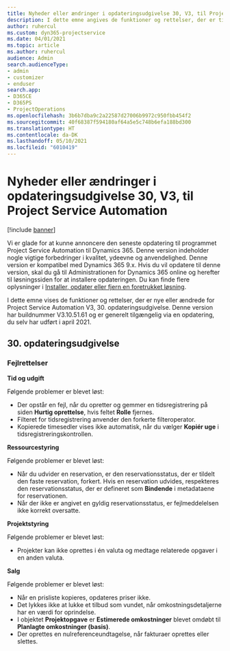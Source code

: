 ```yaml
---
title: Nyheder eller ændringer i opdateringsudgivelse 30, V3, til Project Service Automation
description: I dette emne angives de funktioner og rettelser, der er tilgængelige til Project Service Automation, opdateringsudgivelse 30, V3.
author: ruhercul
ms.custom: dyn365-projectservice
ms.date: 04/01/2021
ms.topic: article
ms.author: ruhercul
audience: Admin
search.audienceType:
- admin
- customizer
- enduser
search.app:
- D365CE
- D365PS
- ProjectOperations
ms.openlocfilehash: 3b6b7dba9c2a22587d27006b9972c950fbb454f2
ms.sourcegitcommit: 40f68387f594180af64a5e5c748b6efa188bd300
ms.translationtype: HT
ms.contentlocale: da-DK
ms.lasthandoff: 05/10/2021
ms.locfileid: "6010419"
---
```

# <a name="whats-new-or-changed-in-project-service-automation-update-release-30-v3"></a>Nyheder eller ændringer i opdateringsudgivelse 30, V3, til Project Service Automation

[!include [banner](../includes/psa-now-project-operations.md)]

Vi er glade for at kunne annoncere den seneste opdatering til programmet Project Service Automation til Dynamics 365. Denne version indeholder nogle vigtige forbedringer i kvalitet, ydeevne og anvendelighed. Denne version er kompatibel med Dynamics 365 9.x. Hvis du vil opdatere til denne version, skal du gå til Administrationen for Dynamics 365 online og herefter til løsningssiden for at installere opdateringen. Du kan finde flere oplysninger i [Installer, opdater eller fjern en foretrukket løsning](/power-platform/admin/install-remove-preferred-solution.md).

I dette emne vises de funktioner og rettelser, der er nye eller ændrede for Project Service Automation V3, 30. opdateringsudgivelse. Denne version har buildnummer V3.10.51.61 og er generelt tilgængelig via en opdatering, du selv har udført i april 2021.

## <a name="update-release-30"></a>30. opdateringsudgivelse

### <a name="bug-fixes"></a>Fejlrettelser

**Tid og udgift**

Følgende problemer er blevet løst:

- Der opstår en fejl, når du opretter og gemmer en tidsregistrering på siden **Hurtig oprettelse**, hvis feltet **Rolle** fjernes.
- Filteret for tidsregistrering anvender den forkerte filteroperator.
- Kopierede timesedler vises ikke automatisk, når du vælger **Kopiér uge** i tidsregistreringskontrollen.

**Ressourcestyring**

Følgende problemer er blevet løst:

- Når du udvider en reservation, er den reservationsstatus, der er tildelt den faste reservation, forkert. Hvis en reservation udvides, respekteres den reservationsstatus, der er defineret som **Bindende** i metadataene for reservationen.
- Når der ikke er angivet en gyldig reservationsstatus, er fejlmeddelelsen ikke korrekt oversatte.

**Projektstyring**

Følgende problemer er blevet løst:

- Projekter kan ikke oprettes i én valuta og medtage relaterede opgaver i en anden valuta.

**Salg**

Følgende problemer er blevet løst:

- Når en prisliste kopieres, opdateres priser ikke.
- Det lykkes ikke at lukke et tilbud som vundet, når omkostningsdetaljerne har en værdi for oprindelse.
- I objektet **Projektopgave** er **Estimerede omkostninger** blevet omdøbt til **Planlagte omkostninger (basis)**.
- Der oprettes en nulreferenceundtagelse, når fakturaer oprettes eller slettes.
